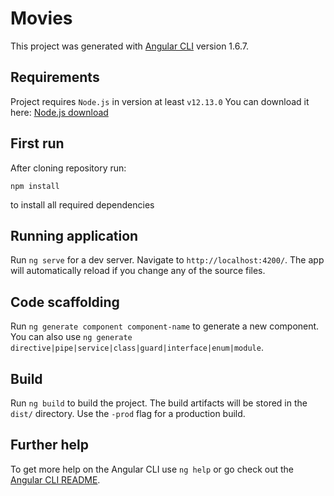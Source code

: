 # Movies

This project was generated with [Angular CLI](https://github.com/angular/angular-cli) version 1.6.7.

## Requirements

Project requires `Node.js` in version at least `v12.13.0`
You can download it here: [Node.js download](https://nodejs.org/en/download/)

## First run

After cloning repository run:

```npm install```

to install all required dependencies

## Running application

Run `ng serve` for a dev server. Navigate to `http://localhost:4200/`. The app will automatically reload if you change any of the source files.

## Code scaffolding

Run `ng generate component component-name` to generate a new component. You can also use `ng generate directive|pipe|service|class|guard|interface|enum|module`.

## Build

Run `ng build` to build the project. The build artifacts will be stored in the `dist/` directory. Use the `-prod` flag for a production build.

## Further help

To get more help on the Angular CLI use `ng help` or go check out the [Angular CLI README](https://github.com/angular/angular-cli/blob/master/README.md).
